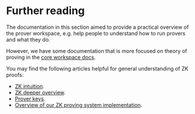 # Further reading

The documentation in this section aimed to provide a practical overview of the prover workspace, e.g. help people to
understand how to run provers and what they do.

However, we have some documentation that is more focused on theory of proving in the [core workspace docs](../../docs/).

You may find the following articles helpful for general understanding of ZK proofs:

- [ZK intuition](../../docs/guides/advanced/13_zk_intuition.md).
- [ZK deeper overview](../../docs/guides/advanced/14_zk_deeper_overview.md).
- [Prover keys](../../docs/guides/advanced/15_prover_keys.md).
- [Overview of our ZK proving system implementation](../../docs/specs/prover/).
